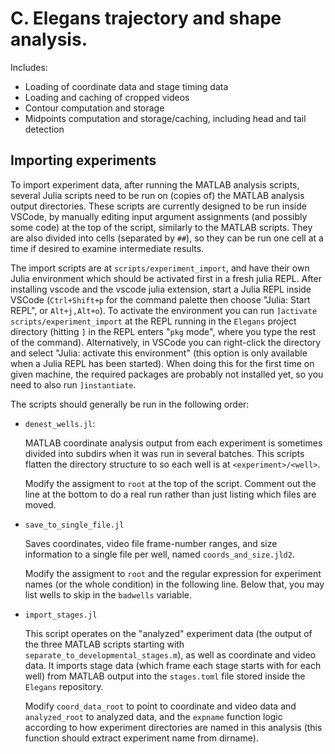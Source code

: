 # C. Elegans trajectory and shape analysis.
Includes:
 - Loading of coordinate data and stage timing data
 - Loading and caching of cropped videos
 - Contour computation and storage
 - Midpoints computation and storage/caching, including head and tail detection

## Importing experiments
To import experiment data, after running the MATLAB analysis scripts, several Julia scripts need to be run
on (copies of) the MATLAB analysis output directories.
These scripts are currently designed to be run inside VSCode, by manually editing input argument assignments 
(and possibly some code) at the top of the script, similarly to the MATLAB scripts. 
They are also divided into cells (separated by `##`), so they can be run one cell at a time if desired to examine 
intermediate results.

The import scripts are at `scripts/experiment_import`, and have their own Julia environment which should be activated 
first in a fresh julia REPL.
After installing vscode and the vscode julia extension, start a Julia REPL inside VSCode (`Ctrl+Shift+p` for the command palette
then choose "Julia: Start REPL", or `Alt+j,Alt+o`).
To activate the environment you can run `]activate scripts/experiment_import` at the REPL running in the `Elegans` project directory 
(hitting `]` in the REPL enters "`pkg` mode", where you type the rest of the command). Alternatively, in VSCode you can right-click 
the directory and select "Julia: activate this environment" (this option is only available when a Julia REPL has been started).
When doing this for the first time on given machine, the required packages are probably not installed yet, so you need to also run
`]instantiate`.

The scripts should generally be run in the following order:

- `denest_wells.jl`: 

    MATLAB coordinate analysis output from each experiment is sometimes divided into subdirs when it was run in several batches.
    This scripts flatten the directory structure to so each well is at `<experiment>/<well>`.

    Modify the assigment to `root` at the top of the script. 
    Comment out the line at the bottom to do a real run rather than just listing which files are moved.

- `save_to_single_file.jl`

    Saves coordinates, video file frame-number ranges, and size information to a single file per well, named `coords_and_size.jld2`.

    Modify the assigment to `root` and the regular expression for experiment names (or the whole condition) in the following line.
    Below that, you may list wells to skip in the `badwells` variable.

- `import_stages.jl`

    This script operates on the "analyzed" experiment data (the output of the three MATLAB scripts starting with `separate_to_developmental_stages.m`), as well as coordinate and video data.
    It imports stage data (which frame each stage starts with for each well) from MATLAB output into the `stages.toml` file stored inside the `Elegans` repository.

    Modify `coord_data_root` to point to coordinate and video data and `analyzed_root` to analyzed data, and the `expname` function logic according to how experiment directories are named in this analysis (this function should extract experiment name from dirname).

